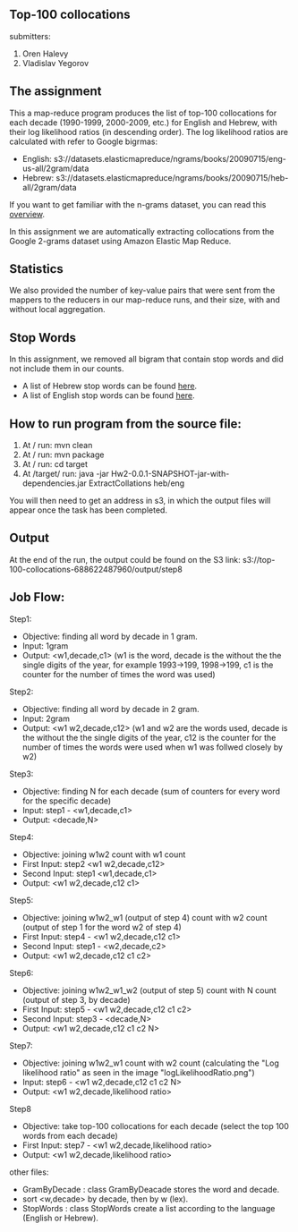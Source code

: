 ## Top-100 collocations
submitters:
1. Oren Halevy 
2. Vladislav Yegorov 

## The assignment
This a map-reduce program produces the list of top-100 collocations for each decade (1990-1999, 2000-2009, etc.) for English and Hebrew, with their log likelihood ratios (in descending order).
The log likelihood ratios are calculated with refer to Google bigrmas:

* English: s3://datasets.elasticmapreduce/ngrams/books/20090715/eng-us-all/2gram/data
* Hebrew: s3://datasets.elasticmapreduce/ngrams/books/20090715/heb-all/2gram/data

If you want to get familiar with the n-grams dataset, you can read this [overview](https://aws.amazon.com/datasets/google-books-ngrams/).

In this assignment we are automatically extracting collocations from the Google 2-grams dataset using Amazon Elastic Map Reduce.
## Statistics
We also provided the number of key-value pairs that were sent from the mappers to the reducers in our map-reduce runs, and their size, with and without local aggregation.
## Stop Words
In this assignment, we removed all bigram that contain stop words and did not include them in our counts.
* A list of Hebrew stop words can be found [here](https://www.cs.bgu.ac.il/~dsp112/Forum?action=show-thread&id=0304f844911ab448f0282b0478a05547).
* A list of English stop words can be found [here](http://web.archive.org/web/20080501010608/http://www.dcs.gla.ac.uk/idom/ir_resources/linguistic_utils/stop_words).

## How to run program from the source file:

1. At / run:
		mvn clean
2. At / run:
		mvn package
3. At / run:
		cd target
4. At /target/ run:
		java -jar Hw2-0.0.1-SNAPSHOT-jar-with-dependencies.jar ExtractCollations heb/eng

You will then need to get an address in s3, in which the output files will appear once the task has been completed.
## Output
At the end of the run, the output could be found on the S3 link: s3://top-100-collocations-688622487960/output/step8

## Job Flow:
Step1:
* Objective: finding all word by decade in 1 gram.
* Input: 1gram
* Output: <w1,decade,c1> 
	(w1 is the word, decade is the without the the single digits of the year, for example 1993->199, 1998->199, c1 is the counter for the number of times the word was used)  

Step2:
* Objective: finding all word by decade in 2 gram.
* Input: 2gram
* Output: <w1 w2,decade,c12> 
		(w1 and w2 are the words used, decade is the without the the single digits of the year, c12 is the counter for the number of times the words were used when w1 was follwed closely by w2)

Step3:
* Objective: finding N for each decade (sum of counters for every word for the specific decade) 
* Input: step1 - <w1,decade,c1> 
* Output: <decade,N> 

Step4:
* Objective: joining w1w2 count with w1 count
* First Input: step2 <w1 w2,decade,c12> 
* Second Input: step1 <w1,decade,c1>	
* Output: <w1 w2,decade,c12 c1> 
	
Step5:
* Objective: joining w1w2_w1 (output of step 4) count with w2 count (output of step 1 for the word w2 of step 4)
* First Input: step4 - <w1 w2,decade,c12 c1> 
* Second Input: step1 - <w2,decade,c2>	
* Output: <w1 w2,decade,c12 c1 c2>  
	
Step6:
* Objective: joining w1w2_w1_w2 (output of step 5) count with N count (output of step 3, by decade)
* First Input: step5 - <w1 w2,decade,c12 c1 c2> 
* Second Input: step3 - <decade,N>  	
* Output: <w1 w2,decade,c12 c1 c2 N>  
	
Step7:
* Objective: joining w1w2_w1 count with w2 count (calculating the "Log likelihood ratio" as seen in the image "logLikelihoodRatio.png")
* Input: step6 - <w1 w2,decade,c12 c1 c2 N>
* Output: <w1 w2,decade,likelihood ratio> 

Step8
* Objective: take top-100 collocations for each decade (select the top 100 words from each decade)
* First Input: step7 - <w1 w2,decade,likelihood ratio>	
* Output: <w1 w2,decade,likelihood ratio>  

other files:
* GramByDecade : 	class GramByDeacade stores the word and decade.
* sort <w,decade> by decade, then by w (lex).
* StopWords : 	class StopWords create a list according to the language (English or Hebrew).

